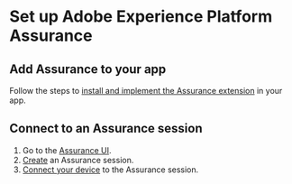 # Set up Adobe Experience Platform Assurance

## Add Assurance to your app

Follow the steps to [install and implement the Assurance extension](../platform-assurance-sdk/index.md) in your app.

## Connect to an Assurance session

1. Go to the [Assurance UI](https://experience.adobe.com/assurance).
2. [Create](../index.md#create-sessions) an Assurance session.
3. [Connect your device](../index.md#connect-to-a-session) to the Assurance session.
